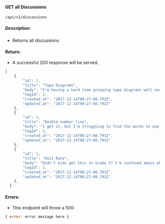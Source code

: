 #### GET all Discussions
`/api/v1/discussions`

##### Description:
- Returns all discussions

#### Return:
-  A successful 200 response will be served.
```javascript
[
    {
        "id": 2,
        "title": "Tape Diagrams",
        "body": "I'm having a hard time grasping tape diagrams well enough to teach kids how to use them as a tool. Any resources?",
        "tagId": 2,
        "created_at": "2017-12-14T00:27:08.792Z",
        "updated_at": "2017-12-14T00:27:08.792Z"
    },
    {
        "id": 3,
        "title": "Double number line",
        "body": "I get it, but I'm struggling to find the words to explain this without getting too procedural. Any tips?",
        "tagId": 2,
        "created_at": "2017-12-14T00:27:08.793Z",
        "updated_at": "2017-12-14T00:27:08.793Z"
    },
    {
        "id": 1,
        "title": "Unit Rate",
        "body": "Didn't kids get this in Grade 5? I'm confused about why it's in the standards.",
        "tagId": 1,
        "created_at": "2017-12-14T00:27:08.793Z",
        "updated_at": "2017-12-14T00:27:08.793Z"
    },
  ]
```
#### Errors:
- This endpoint will throw a 500:

```javascript
{ error: error message here }
```
